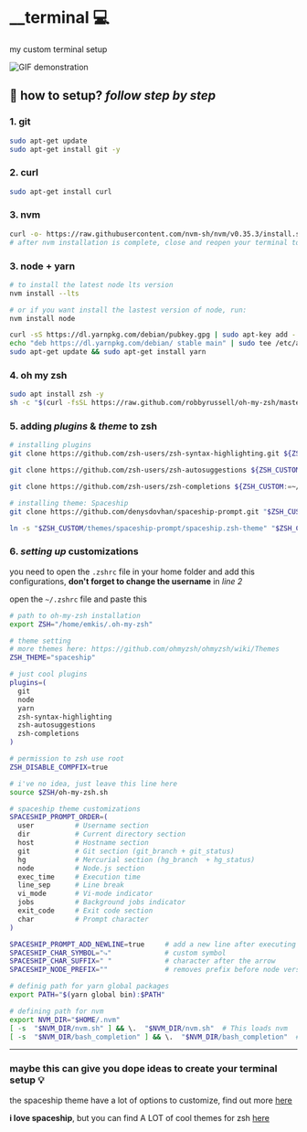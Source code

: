   

# __terminal :computer:
my custom terminal setup

![GIF demonstration](https://github.com/emkis/__terminal/blob/master/.github/demo.gif?raw=true)

## :electric_plug: how to setup? *follow step by step*

 ### 1. git 
```bash
sudo apt-get update
sudo apt-get install git -y
```

### 2. curl
```bash
sudo apt-get install curl
```

### 3. nvm
```bash
curl -o- https://raw.githubusercontent.com/nvm-sh/nvm/v0.35.3/install.sh | bash
# after nvm installation is complete, close and reopen your terminal to start using nvm
```

### 3. node  +  yarn
```bash
# to install the latest node lts version
nvm install --lts

# or if you want install the lastest version of node, run:
nvm install node

curl -sS https://dl.yarnpkg.com/debian/pubkey.gpg | sudo apt-key add -
echo "deb https://dl.yarnpkg.com/debian/ stable main" | sudo tee /etc/apt/sources.list.d/yarn.list
sudo apt-get update && sudo apt-get install yarn
```

### 4. oh my zsh
```bash
sudo apt install zsh -y
sh -c "$(curl -fsSL https://raw.github.com/robbyrussell/oh-my-zsh/master/tools/install.sh)"
```

### 5. adding *plugins* & *theme* to zsh
```bash
# installing plugins
git clone https://github.com/zsh-users/zsh-syntax-highlighting.git ${ZSH_CUSTOM:-~/.oh-my-zsh/custom}/plugins/zsh-syntax-highlighting

git clone https://github.com/zsh-users/zsh-autosuggestions ${ZSH_CUSTOM:-~/.oh-my-zsh/custom}/plugins/zsh-autosuggestions

git clone https://github.com/zsh-users/zsh-completions ${ZSH_CUSTOM:=~/.oh-my-zsh/custom}/plugins/zsh-completions

# installing theme: Spaceship
git clone https://github.com/denysdovhan/spaceship-prompt.git "$ZSH_CUSTOM/themes/spaceship-prompt"

ln -s "$ZSH_CUSTOM/themes/spaceship-prompt/spaceship.zsh-theme" "$ZSH_CUSTOM/themes/spaceship.zsh-theme"
```

### 6. *setting up* customizations
you need to open the `.zshrc` file in your home folder and add this configurations, **don't forget to change the username** in *line 2*

open the `~/.zshrc` file and paste this
```bash
# path to oh-my-zsh installation
export ZSH="/home/emkis/.oh-my-zsh"

# theme setting
# more themes here: https://github.com/ohmyzsh/ohmyzsh/wiki/Themes
ZSH_THEME="spaceship"

# just cool plugins
plugins=(
  git
  node
  yarn
  zsh-syntax-highlighting
  zsh-autosuggestions
  zsh-completions
)

# permission to zsh use root
ZSH_DISABLE_COMPFIX=true

# i've no idea, just leave this line here
source $ZSH/oh-my-zsh.sh

# spaceship theme customizations
SPACESHIP_PROMPT_ORDER=(
  user          # Username section
  dir           # Current directory section
  host          # Hostname section
  git           # Git section (git_branch + git_status)
  hg            # Mercurial section (hg_branch  + hg_status)
  node          # Node.js section
  exec_time     # Execution time
  line_sep      # Line break
  vi_mode       # Vi-mode indicator
  jobs          # Background jobs indicator
  exit_code     # Exit code section
  char          # Prompt character
)

SPACESHIP_PROMPT_ADD_NEWLINE=true     # add a new line after executing a command
SPACESHIP_CHAR_SYMBOL="⤷"             # custom symbol
SPACESHIP_CHAR_SUFFIX=" "             # character after the arrow
SPACESHIP_NODE_PREFIX=""              # removes prefix before node version

# definig path for yarn global packages
export PATH="$(yarn global bin):$PATH"

# defining path for nvm
export NVM_DIR="$HOME/.nvm"
[ -s  "$NVM_DIR/nvm.sh" ] && \.  "$NVM_DIR/nvm.sh"  # This loads nvm
[ -s  "$NVM_DIR/bash_completion" ] && \.  "$NVM_DIR/bash_completion"  # This loads nvm bash_completion

```

---

### maybe this can give you dope ideas to create your terminal setup :bulb:

the spaceship theme have a lot of options to customize, find out more [here](https://github.com/denysdovhan/spaceship-prompt/blob/master/docs/Options.md)

**i love spaceship**, but you can find A LOT of cool themes for zsh [here](https://github.com/ohmyzsh/ohmyzsh/wiki/External-themes)

